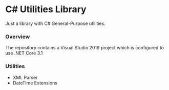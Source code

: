 # C# Utilities Library

Just a library with C# General-Purpose utilities.

### Overview

The repository contains a Visual Studio 2019 project which is configured to use .NET Core 3.1

### Utilities

* XML Parser
* DateTime Extensions



